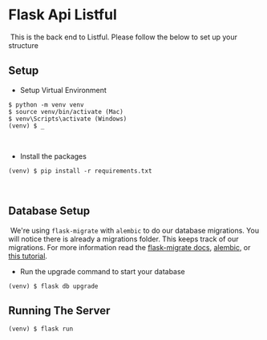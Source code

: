 # Flask Api Listful
​
This is the back end to Listful. Please follow the below to set up your structure
​
## Setup
- Setup Virtual Environment
```
$ python -m venv venv
$ source venv/bin/activate (Mac)
$ venv\Scripts\activate (Windows)
(venv) $ _
```
​
- Install the packages
```
(venv) $ pip install -r requirements.txt
```
​
## Database Setup
​
We're using `flask-migrate` with `alembic` to do our database migrations.  You will notice there is already a migrations folder.  This keeps track of our migrations.  For more information read the [flask-migrate docs](https://flask-migrate.readthedocs.io/en/latest/), [alembic](https://alembic.sqlalchemy.org/en/latest/), or [this tutorial](https://blog.miguelgrinberg.com/post/the-flask-mega-tutorial-part-iv-database).
​
- Run the upgrade command to start your database
```
(venv) $ flask db upgrade
```

## Running The Server
```
(venv) $ flask run
```